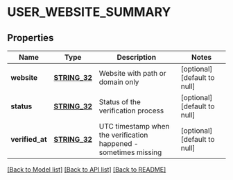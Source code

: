 # USER_WEBSITE_SUMMARY

## Properties
Name | Type | Description | Notes
------------ | ------------- | ------------- | -------------
**website** | [**STRING_32**](STRING_32.md) | Website with path or domain only | [optional] [default to null]
**status** | [**STRING_32**](STRING_32.md) | Status of the verification process | [optional] [default to null]
**verified_at** | [**STRING_32**](STRING_32.md) | UTC timestamp when the verification happened - sometimes missing | [optional] [default to null]

[[Back to Model list]](../README.md#documentation-for-models) [[Back to API list]](../README.md#documentation-for-api-endpoints) [[Back to README]](../README.md)



